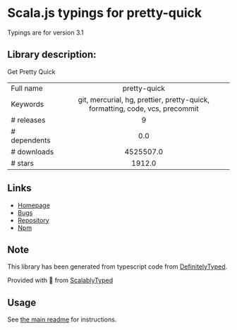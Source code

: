 
# Scala.js typings for pretty-quick

Typings are for version 3.1

## Library description:
Get Pretty Quick

|                    |                 |
| ------------------ | :-------------: |
| Full name          | pretty-quick |
| Keywords           | git, mercurial, hg, prettier, pretty-quick, formatting, code, vcs, precommit |
| # releases         | 9 |
| # dependents       | 0.0 |
| # downloads        | 4525507.0 |
| # stars            | 1912.0 |

## Links
- [Homepage](https://github.com/azz/pretty-quick#readme)
- [Bugs](https://github.com/azz/pretty-quick/issues)
- [Repository](https://github.com/azz/pretty-quick)
- [Npm](https://www.npmjs.com/package/pretty-quick)
    


## Note
This library has been generated from typescript code from [DefinitelyTyped](https://definitelytyped.org).

Provided with :purple_heart: from [ScalablyTyped](https://github.com/oyvindberg/ScalablyTyped)

## Usage
See [the main readme](../../readme.md) for instructions.



